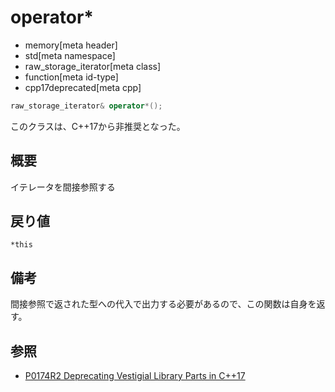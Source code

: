 # operator*
* memory[meta header]
* std[meta namespace]
* raw_storage_iterator[meta class]
* function[meta id-type]
* cpp17deprecated[meta cpp]

```cpp
raw_storage_iterator& operator*();
```

このクラスは、C++17から非推奨となった。


## 概要
イテレータを間接参照する


## 戻り値
`*this`


## 備考
間接参照で返された型への代入で出力する必要があるので、この関数は自身を返す。


## 参照
- [P0174R2 Deprecating Vestigial Library Parts in C++17](http://www.open-std.org/jtc1/sc22/wg21/docs/papers/2016/p0174r2.html)
